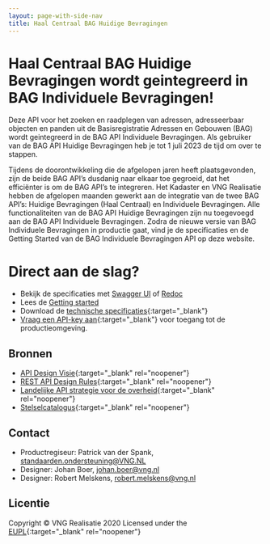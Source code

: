 ```yaml
---
layout: page-with-side-nav
title: Haal Centraal BAG Huidige Bevragingen
---
```

# Haal Centraal BAG Huidige Bevragingen wordt geintegreerd in BAG Individuele Bevragingen!

<!--![lint oas](https://github.com/VNG-Realisatie/Haal-Centraal-BAG-bevragen/workflows/lint-oas/badge.svg)
![generate postman collection](https://github.com/VNG-Realisatie/Haal-Centraal-BAG-bevragen/workflows/generate-postman-collection/badge.svg)-->

Deze API voor het zoeken en raadplegen van adressen, adresseerbaar objecten en panden uit de Basisregistratie Adressen en Gebouwen (BAG) wordt geintegreerd in de BAG API Individuele Bevragingen. Als gebruiker van de BAG API Huidige Bevragingen heb je tot 1 juli 2023 de tijd om over te stappen.

Tijdens de doorontwikkeling die de afgelopen jaren heeft plaatsgevonden, zijn de beide BAG API’s dusdanig naar elkaar toe gegroeid, dat het efficiënter is om de BAG API’s te integreren. Het Kadaster en VNG Realisatie hebben de afgelopen maanden gewerkt aan de integratie van de twee BAG API’s: Huidige Bevragingen (Haal Centraal) en Individuele Bevragingen. Alle functionaliteiten van de BAG API Huidige Bevragingen zijn nu toegevoegd aan de BAG API Individuele Bevragingen. Zodra de nieuwe versie van BAG Individuele Bevragingen in productie gaat, vind je de specificaties en de Getting Started van de BAG Individuele Bevragingen API op deze website. 

# Direct aan de slag?

* Bekijk de specificaties met [Swagger UI](./swagger-ui-IB) of [Redoc](./redoc-IB)
* Lees de [Getting started](./getting-started-IB)
* Download de [technische specificaties](https://github.com/VNG-Realisatie/Haal-Centraal-BAG-bevragen/blob/master/specificatie/genereervariant/openapi.yaml){:target="_blank"}
* [Vraag een API-key aan](https://formulieren.kadaster.nl/aanvraag_bag_api_huidige_bevragingen_productie){:target="_blank"} voor toegang tot de productieomgeving.

## Bronnen

* [API Design Visie](https://github.com/Geonovum/KP-APIs/tree/master/Werkgroep%20Design%20Visie){:target="_blank" rel="noopener"}
* [REST API Design Rules](https://docs.geostandaarden.nl/api/API-Designrules/){:target="_blank" rel="noopener"}
* [Landelijke API strategie voor de overheid](https://geonovum.github.io/KP-APIs/){:target="_blank" rel="noopener"}
* [Stelselcatalogus](https://www.stelselcatalogus.nl/registraties/BAG/){:target="_blank" rel="noopener"}

## Contact

* Productregiseur: Patrick van der Spank, [standaarden.ondersteuning@VNG.NL](mailto:standaarden.ondersteuning@VNG.NL)
* Designer: Johan Boer, [johan.boer@vng.nl](mailto:johan.boer@vng.nl)
* Designer: Robert Melskens, [robert.melskens@vng.nl](mailto:robert.melskens@vng.nl)

## Licentie

Copyright &copy; VNG Realisatie 2020
Licensed under the [EUPL](https://github.com/VNG-Realisatie/Haal-Centraal-BRK-bevragen/blob/master/LICENCE.md){:target="_blank" rel="noopener"}
